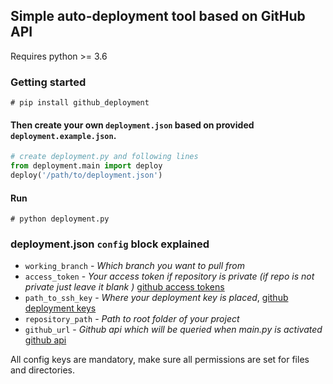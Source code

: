 ## Simple auto-deployment tool based on GitHub API
Requires python >= 3.6

### Getting started
```shell script
# pip install github_deployment
```

#### Then create your own `deployment.json` based on provided `deployment.example.json`.
```python
# create deployment.py and following lines
from deployment.main import deploy
deploy('/path/to/deployment.json')
```

#### Run
```shell script
# python deployment.py
```

### deployment.json `config` block explained
  - `working_branch` - *Which branch you want to pull from*
  - `access_token` - *Your access token if repository is private (if repo is not private just leave it blank )* [github access tokens](https://developer.github.com/v3/auth/)
  - `path_to_ssh_key` - *Where your deployment key is placed*, [github deployment keys](https://developer.github.com/v3/guides/managing-deploy-keys/#deploy-keys) 
  - `repository_path` - *Path to root folder of your project*
  - `github_url` - *Github api which will be queried when main.py is activated* [github api](https://developer.github.com/v3/git/commits/)

All config keys are mandatory, make sure all permissions are set for files and directories.

